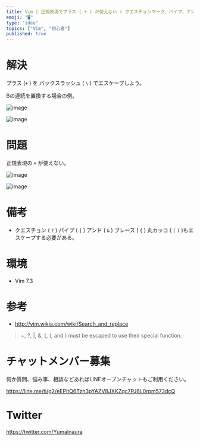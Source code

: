 ```yaml
---
title: Vim | 正規表現でプラス ( + ) が使えない ( クエスチョンマーク、パイプ、アンド、ブレース、丸カッコも )
emoji: "🖥"
type: "idea"
topics: ["Vim", "初心者"]
published: true
---
```


# 解決

プラス (`+` ) を バックスラッシュ ( `\` ) でエスケープしよう。

Bの連続を置換する場合の例。

![image](https://qiita-image-store.s3.amazonaws.com/0/89618/99d403f8-58e7-3628-17e2-73c998041fb7.png)

![image](https://qiita-image-store.s3.amazonaws.com/0/89618/0fbcaec7-22c6-a820-c35d-1786c6d65eaa.png)

# 問題

正規表現の `+` が使えない。

![image](https://qiita-image-store.s3.amazonaws.com/0/89618/824d7497-2428-8534-a765-fc15103e3425.png)

![image](https://qiita-image-store.s3.amazonaws.com/0/89618/e5f760a0-3577-3fa1-3537-e77710f65a3b.png)

# 備考

- クエスチョン ( `?` ) パイプ ( `|` ) アンド ( `&` ) ブレース ( `{` ) 丸カッコ ( `(` `)` )もエスケープする必要がある。


# 環境

- Vim 7.3

# 参考

- http://vim.wikia.com/wiki/Search_and_replace

>+, ?, |, &, {, (, and ) must be escaped to use their special function.








<!-- Update From Qiita API -->

# チャットメンバー募集


何か質問、悩み事、相談などあればLINEオープンチャットもご利用ください。

https://line.me/ti/g2/eEPltQ6Tzh3pYAZV8JXKZqc7PJ6L0rpm573dcQ





# Twitter


https://twitter.com/YumaInaura


<!-- Update From Qiita API -->


